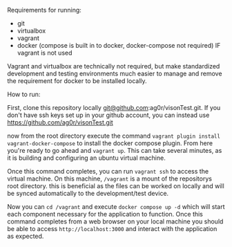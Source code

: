 Requirements for running:
- git
- virtualbox
- vagrant
- docker (compose is built in to docker, docker-compose not required) IF vagrant is not used

Vagrant and virtualbox are technically not required, but make standardized development and testing environments much easier to manage and remove the requirement for docker to be installed locally.


How to run:

First, clone this repository locally git@github.com:ag0r/visonTest.git. If you don't have ssh keys set up in your github account, you can instead use https://github.com/ag0r/visonTest.git

now from the root directory execute the command `vagrant plugin install vagrant-docker-compose` to install the docker compose plugin. From here you're ready to go ahead and `vagrant up`. This can take several minutes, as it is building and configuring an ubuntu virtual machine.

Once this command completes, you can run `vagrant ssh` to access the virtual machine. On this machine, `/vagrant` is a mount of the repositorys root directory. this is beneficial as the files can be worked on locally and will be synced automatically to the development/test device.

Now you can `cd /vagrant` and execute `docker compose up -d` which will start each component necessary for the application to function. Once this command completes from a web browser on your local machine you should be able to access `http://localhost:3000` and interact with the application as expected. 
